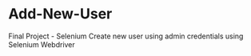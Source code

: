 # Add-New-User
Final Project - Selenium
Create new user using admin credentials using Selenium Webdriver
